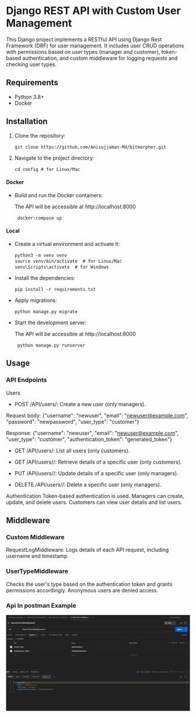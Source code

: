 # Django REST API with Custom User Management

This Django project implements a RESTful API using Django Rest Framework (DRF) for user management. It includes user CRUD operations with permissions based on user types (manager and customer), token-based authentication, and custom middleware for logging requests and checking user types.

## Requirements

- Python 3.8+
- Docker

## Installation

1. Clone the repository:

   ```shell
   git clone https://github.com/Anisujjaman-Md/bitmorpher.git

   ```

2. Navigate to the project directory:

   ```shell
   cd config # for Linux/Mac

   ```

#### Docker

- Build and run the Docker containers:

  The API will be accessible at http://localhost:8000

  ```shell
   docker-compose up
  ```

#### Local

- Create a virtual environment and activate it:

  ```shell
  python3 -m venv venv
  source venv/bin/activate  # for Linux/Mac
  venv\Scripts\activate  # for Windows

  ```

- Install the dependencies:

  ```shell
  pip install -r requirements.txt

  ```

- Apply migrations:

  ```shell
  python manage.py migrate

  ```

- Start the development server:

  The API will be accessible at http://localhost:8000

  ```shell
   python manage.py runserver

  ```

## Usage

### API Endpoints

Users

- POST /API/users/: Create a new user (only managers).

Request body: {"username": "newuser", "email": "newuser@example.com", "password": "newpassword", "user_type": "customer"}

Response: {"username": "newuser", "email": "newuser@example.com", "user_type": "customer", "authentication_token": "generated_token"}

- GET /API/users/: List all users (only customers).

- GET /API/users/<username>/: Retrieve details of a specific user (only customers).

- PUT /API/users/<username>/: Update details of a specific user (only managers).

- DELETE /API/users/<username>/: Delete a specific user (only managers).

Authentication
Token-based authentication is used.
Managers can create, update, and delete users.
Customers can view user details and list users.

## Middleware

### Custom Middleware

RequestLogMiddleware: Logs details of each API request, including username and timestamp.

### UserTypeMiddleware

Checks the user's type based on the authentication token and grants permissions accordingly. Anonymous users are denied access.

### Api In postman Example

![alt text](image.png)
